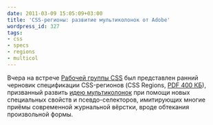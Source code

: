 ```yaml
---
date: 2011-03-09 15:05:09+03:00
title: 'CSS-регионы: развитие мультиколонок от Adobe'
wordpress_id: 327
tags:
- css
- specs
- regions
- multicol
---
```


Вчера на встрече [Рабочей группы CSS][1] был представлен ранний черновик спецификации CSS-регионов (CSS Regions, [PDF 400 КБ][2]), призванный развить [идею мультиколонок][3] при помощи новых специальных свойств и псевдо-селекторов, имитирующих многие приёмы современной журнальной вёрстки, вроде обтекания произвольной формы.

[1]: http://www.w3.org/Style/CSS/members
[2]: http://lists.w3.org/Archives/Public/www-archive/2011Mar/att-0011/CSS_Regions.pdf
[3]: http://www.w3.org/TR/css3-multicol/
